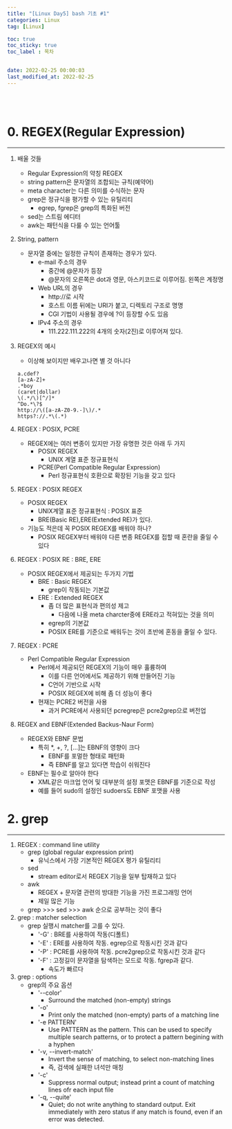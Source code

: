 ```yaml
---
title: "[Linux Day5] bash 기초 #1"
categories: Linux
tag: [Linux]

toc: true
toc_sticky: true
toc_label : 목차


date: 2022-02-25 00:00:03
last_modified_at: 2022-02-25
---
```

<br>
<br>

# 0. REGEX(Regular Expression)
---
1. 배울 것들
	* Regular Expression의 약칭 REGEX
	* string pattern은 문자열의 조합되는 규칙(예약어)
	* meta character는 다른 의미를 수식하는 문자
	* grep은 정규식을 평가할 수 있는 유틸리티
		- egrep, fgrep은 grep의 특화된 버전
	* sed는 스트림 에디터
	* awk는 패턴식을 다룰 수 있는 언어툴
2. String, pattern
	* 문자열 중에는 일정한 규칙이 존재하는 경우가 있다.
		- e-mail 주소의 경우
			+ 중간에 @문자가 등장
			+ @문자의 오른쪽은 dot과 영문, 아스키코드로 이루어짐. 왼쪽은 계정명
		- Web URL의 경우
			+ http://로 시작
			+ 호스트 이름 뒤에는 URI가 붙고, 디렉토리 구조로 명명
			+ CGI 기법이 사용될 경우에 ?이 등장할 수도 있음
		- IPv4 주소의 경우
			+ 111.222.111.222의 4개의 숫자(2진)로 이루어져 있다.
3. REGEX의 예시
	* 이상해 보이지만 배우고나면 별 것 아니다
	```
	a.cdef?
	[a-zA-Z]+
	.*boy
	(caret|dollar)
	\(.*/\)[^/]*
	^Do.*\?$
	http://\([a-zA-Z0-9.-]\)/.*
	https?://.*\(.*)
	```
4. REGEX : POSIX, PCRE
	* REGEX에는 여러 변종이 있지만 가장 유명한 것은 아래 두 가지
		- POSIX REGEX
			+ UNIX 계열 표준 정규표현식
		- PCRE(Perl Compatible Regular Expression)
			+ Perl 정규표현식 호환으로 확장된 기능을 갖고 있다
5. REGEX : POSIX REGEX
	* POSIX REGEX
		- UNIX계열 표준 정규표현식 : POSIX 표준
		- BRE(Basic RE),ERE(Extended RE)가 있다.
	* 기능도 적은데 꼭 POSIX REGEX를 배워야 하나?
		- POSIX REGEX부터 배워야 다른 변종 REGEX를 접할 때 혼란을 줄일 수 있다

6. REGEX : POSIX RE : BRE, ERE
	* POSIX REGEX에서 제공되는 두가지 기법
		- BRE : Basic REGEX
			+ grep이 작동되는 기본값
		- ERE : Extended REGEX
			+ 좀 더 많은 표현식과 편의성 제고
				* 다음에 나올 meta charcter중에 ERE라고 적혀있는 것을 의미
			+ egrep의 기본값
			+ POSIX ERE를 기준으로 배워두는 것이 초반에 혼동을 줄일 수 있다.
7. REGEX : PCRE
	* Perl Compatible Regular Expression
		- Perl에서 제공되던 REGEX의 기능이 매우 훌륭하여
			+ 이를 다른 언어에서도 제공하기 위해 만들어진 기능
			+ C언어 기반으로 시작
			+ POSIX REGEX에 비해 좀 더 성능이 좋다
		- 현재는 PCRE2 버전을 사용
			+ 과거 PCRE에서 사용되던 pcregrep은 pcre2grep으로 버전업
8. REGEX and EBNF(Extended Backus-Naur Form)
	* REGEX와 EBNF 문법
		- 특히 *, +, ?, [...]는 EBNF의 영향이 크다
			+ EBNF를 포멀한 형태로 패턴화
			+ 즉 EBNF를 알고 있다면 학습이 쉬워진다
	* EBNF는 필수로 알아야 한다
		- XML같은 마크업 언어 및 대부분의 설정 포맷은 EBNF를 기준으로 작성
		- 예를 들어 sudo의 설정인 sudoers도 EBNF 포맷을 사용

# 2. grep
---
1. REGEX : command line utility
	* grep (global regular expression print)
		- 유닉스에서 가장 기본적인 REGEX 평가 유틸리티
	* sed
		- stream editor로서 REGEX 기능을 일부 탑재하고 있다
	* awk
		- REGEX + 문자열 관련의 방대한 기능을 가진 프로그래밍 언어
		- 제일 많은 기능
	* grep >>> sed >>> awk 순으로 공부하는 것이 좋다
2. grep : matcher selection
	* grep 실행시 matcher를 고를 수 있다.
		- '-G' : BRE를 사용하여 작동(디폴트)
		- '-E' : ERE를 사용하여 작동. egrep으로 작동시킨 것과 같다
		- '-P' : PCRE를 사용하여 작동. pcre2grep으로 작동시킨 것과 같다
		- '-F' : 고정길이 문자열을 탐색하는 모드로 작동. fgrep과 같다.
			+ 속도가 빠르다
3. grep : options
	* grep의 주요 옵션
		- '--color'
			+ Surround the matched (non-empty) strings
		- '-o'
			+ Print only the matched (non-empty) parts of a matching line
		- '-e PATTERN'
			+ Use PATTERN as the pattern. This can be used to specify multiple search patterns, or to protect a pattern begining with a hyphen
		- '-v, --invert-match'
			+ Invert the sense of matching, to select non-matching lines
			+ 즉, 검색에 실패한 녀석만 매칭 
		- '-c'
			+ Suppress normal output; instead print a count of matching lines ofr each input file
		- '-q, --quite'
			+ Quiet; do not write anything to standard output. Exit immediately with zero status if any match is found, even if an error was detected.
